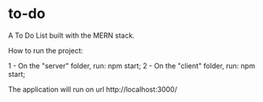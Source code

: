 # to-do
A To Do List built with the MERN stack.

How to run the project:

1 - On the "server" folder, run: npm start;
2 - On the "client" folder, run: npm start;

The application will run on url http://localhost:3000/
